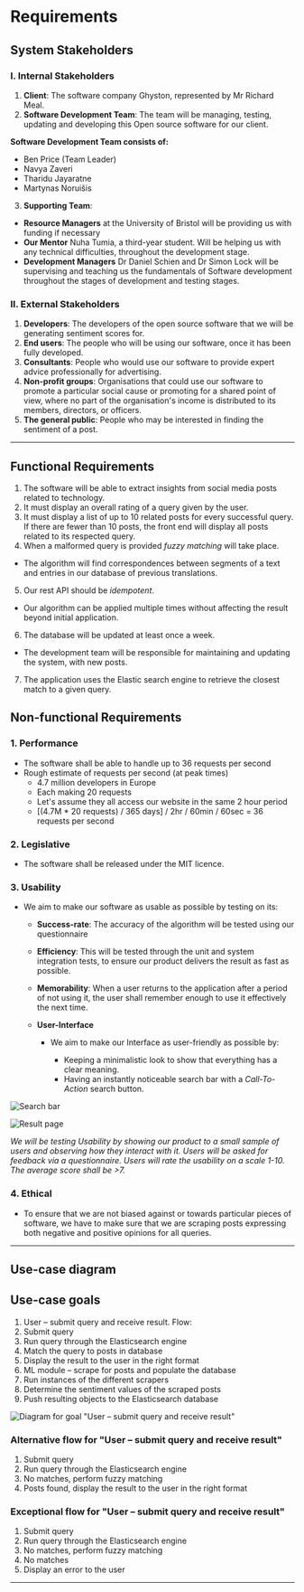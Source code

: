 # Requirements

## System Stakeholders

### I. Internal Stakeholders
1.  **Client**: The software company Ghyston, represented by Mr Richard Meal.
2. **Software Development Team**: The team will be managing, testing, updating and developing this Open source software for our client.

**Software Development Team consists of:**
* Ben Price (Team Leader)
* Navya Zaveri
* Tharidu Jayaratne
* Martynas Noruišis

3. **Supporting Team**:
* **Resource Managers** at the University of Bristol will be providing us with funding if necessary
* **Our Mentor** Nuha Tumia, a third-year student. Will be helping us with any technical difficulties, throughout the development stage.
* **Development Managers** Dr Daniel Schien and Dr Simon Lock will be supervising and teaching us the fundamentals of Software development throughout the stages of development and testing stages.

### II. External Stakeholders
1. **Developers**: The developers of the open source software that we will be generating sentiment scores for.
2. **End users**: The people who will be using our software, once it has been fully developed.
  3. **Consultants**: People who would use our software to provide expert advice professionally for advertising.
  4. **Non-profit groups**: Organisations that could use our software to promote a particular social cause or promoting for a shared point of view, where no part of the organisation's income is distributed to its members, directors, or officers.
  5. **The general public**: People who may be interested in finding the sentiment of a post.

-------

## Functional Requirements

1. The software will be able to extract insights from social media posts related to technology.
2. It must display an overall rating of a query given by the user.
3. It must display a list of up to 10 related posts for every successful query. If there are fewer than 10 posts, the front end will display all posts related to its respected query.
4. When a malformed query is provided *fuzzy matching* will take place.
* The algorithm will find correspondences between segments of a text and entries in our database of previous translations.
5. Our rest API should be *idempotent*.
  * Our algorithm can be applied multiple times without affecting the result beyond initial application.
6. The database will be updated at least once a week.
* The development team will be responsible for maintaining and updating the system, with new posts.
7. The application uses the Elastic search engine to retrieve the closest match to a given query.

## Non-functional Requirements
### 1.  Performance
*  The software shall be able to handle up to 36 requests per second
  * Rough estimate of requests per second (at peak times)
    * 4.7 million developers in Europe
    * Each making 20 requests
    * Let's assume they all access our website in the same 2 hour period
    * [(4.7M * 20 requests) / 365 days] / 2hr / 60min / 60sec = 36 requests per second
### 2.  Legislative
* The software shall be released under the MIT licence.
### 3. Usability
* We aim to make our software as usable as possible by testing on its:
  * **Success-rate**: The accuracy of the algorithm will be tested using our questionnaire
  *  **Efficiency**: This will be tested through the unit and system integration tests, to ensure our product delivers the result as fast as possible.

   * **Memorability**: When a user returns to the application after a period of not using it, the user shall remember enough to use it effectively the next time.
   *  **User-Interface**
      * We aim to make our Interface as user-friendly as possible by:

        * Keeping a minimalistic look to show that everything has a clear meaning.
        * Having an instantly noticeable search bar with a *Call-To-Action* search button.

 ![Search bar](https://github.com/NavyaZaveri/COMS20805-SentimentAnalysis/blob/master/deliverables/Portfolio%20A/includes/mockup-searchbar.png)

![Result page](https://github.com/NavyaZaveri/COMS20805-SentimentAnalysis/blob/master/deliverables/Portfolio%20A/includes/mockup-results.png)

  *We will be testing Usability by showing our product to a small sample of users and observing how they interact with it. Users will be asked for feedback via a questionnaire. Users will rate the usability on a scale 1-10. The average score shall be >7.*


### 4. Ethical
* To ensure that we are not biased against or towards particular pieces of software, we have to make sure that we are scraping posts expressing both negative and positive opinions for all queries.

----

## Use-case diagram

## Use-case goals
1. User – submit query and receive result. Flow:
  1. Submit query
  1. Run query through the Elasticsearch engine
  1. Match the query to posts in database
  1. Display the result to the user in the right format
1. ML module – scrape for posts and populate the database
  1. Run instances of the different scrapers
  1. Determine the sentiment values of the scraped posts
  1. Push resulting objects to the Elasticsearch database

![Diagram for goal "User – submit query and receive result"](includes/use-case3.png)

### Alternative flow for "User – submit query and receive result"
1. Submit query
1. Run query through the Elasticsearch engine
1. No matches, perform fuzzy matching
1. Posts found, display the result to the user in the right format

### Exceptional flow for "User – submit query and receive result"
1. Submit query
1. Run query through the Elasticsearch engine
1. No matches, perform fuzzy matching
1. No matches
1. Display an error to the user
---
